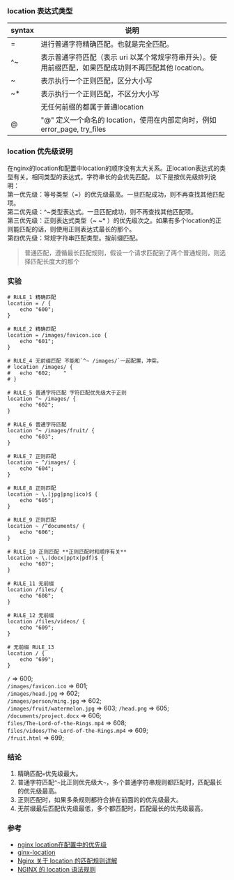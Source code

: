 ### location 表达式类型

|syntax|说明                                                                       |
| ---- |----                                                                      |   
| =    | 进行普通字符精确匹配。也就是完全匹配。                                          |
| ^~   | 表示普通字符匹配（表示 uri 以某个常规字符串开头）。使用前缀匹配，如果匹配成功则不再匹配其他 location。|
| ~    | 表示执行一个正则匹配，区分大小写                                               |
| ~*   | 表示执行一个正则匹配，不区分大小写                                             |
|      | 无任何前缀的都属于普通location                                               |
| @    | "@" 定义一个命名的 location，使用在内部定向时，例如 error_page, try_files       |


### location 优先级说明
在nginx的location和配置中location的顺序没有太大关系。正location表达式的类型有关。相同类型的表达式，字符串长的会优先匹配。
以下是按优先级排列说明：   
第一优先级：等号类型（=）的优先级最高。一旦匹配成功，则不再查找其他匹配项。    
第二优先级：^\~类型表达式。一旦匹配成功，则不再查找其他匹配项。    
第三优先级：正则表达式类型（\~ \~* ）的优先级次之。如果有多个location的正则能匹配的话，则使用正则表达式最长的那个。   
第四优先级：常规字符串匹配类型。按前缀匹配。

> 普通匹配，遵循最长匹配规则，假设一个请求匹配到了两个普通规则，则选择匹配长度大的那个


### 实验
```
# RULE_1 精确匹配
location = / {
    echo "600";
}

# RULE_2 精确匹配
location = /images/favicon.ico {
    echo "601";
}

# RULE_4 无前缀匹配 不能和`^~ /images/`一起配置，冲突。
# location /images/ {
#   echo "602;    " 
# }

# RULE_5 普通字符匹配 字符匹配优先级大于正则
location ^~ /images/ {
    echo "602";
}

# RULE_6 普通字符匹配
location ^~ /images/fruit/ {
    echo "603";
}

# RULE_7 正则匹配
location ~ ^/images/ {
    echo "604";
}

# RULE_8 正则匹配
location ~ \.(jpg|png|ico)$ {
    echo "605";
}

# RULE_9 正则匹配
location ~ /^documents/ {   
    echo "606";
}

# RULE_10 正则匹配 **正则匹配时和顺序有关**
location ~ \.(docx|pptx|pdf)$ {
    echo "607";
}

# RULE_11 无前缀
location /files/ {
    echo "608";
}

# RULE_12 无前缀
location /files/videos/ {
    echo "609";
}

# 无前缀 RULE_13
location / {
    echo "699";
}
```

`/` => 600;    
`/images/favicon.ico` => 601;    
`/images/head.jpg` => 602;    
`/images/person/ming.jpg` => 602;    
`/images/fruit/watermelon.jpg` => 603;
`/head.png` => 605;      
`/documents/project.docx` => 606;   
`files/The-Lord-of-the-Rings.mp4` => 608;    
`files/videos/The-Lord-of-the-Rings.mp4` => 609;    
`/fruit.html` => 699;    


### 结论
1. 精确匹配`=`优先级最大。
2. 普通字符匹配`^~`比正则优先级大`~`，多个普通字符串规则都匹配时，匹配最长的优先级最高。
3. 正则匹配时，如果多条规则都符合排在前面的的优先级最大。
4. 无前缀最后匹配优先级最低，多个都匹配时，匹配最长的优先级最高。


### 参考
- [nginx location在配置中的优先级](http://www.bo56.com/nginx-location在配置中的优先级/) 
- [ginx-location](https://gist.github.com/luxixing/7262911)
- [Nginx 关于 location 的匹配规则详解](http://eyesmore.iteye.com/blog/1141660)
- [NGINX 的 location 语法规则](http://denglz.blog.51cto.com/3617037/1341841)
